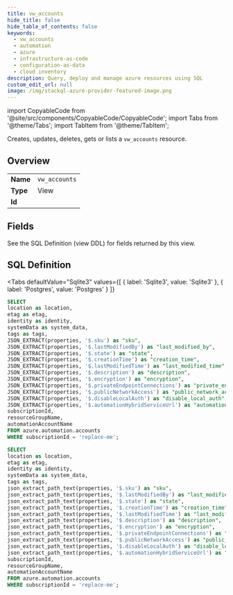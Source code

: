 ```yaml
--- 
title: vw_accounts
hide_title: false
hide_table_of_contents: false
keywords:
  - vw_accounts
  - automation
  - azure
  - infrastructure-as-code
  - configuration-as-data
  - cloud inventory
description: Query, deploy and manage azure resources using SQL
custom_edit_url: null
image: /img/stackql-azure-provider-featured-image.png
---
```


import CopyableCode from '@site/src/components/CopyableCode/CopyableCode';
import Tabs from '@theme/Tabs';
import TabItem from '@theme/TabItem';

Creates, updates, deletes, gets or lists a <code>vw_accounts</code> resource.

## Overview
<table><tbody>
<tr><td><b>Name</b></td><td><code>vw_accounts</code></td></tr>
<tr><td><b>Type</b></td><td>View</td></tr>
<tr><td><b>Id</b></td><td><CopyableCode code="azure.automation.vw_accounts" /></td></tr>
</tbody></table>

## Fields

See the SQL Definition (view DDL) for fields returned by this view.

## SQL Definition

<Tabs
defaultValue="Sqlite3"
values={[
{ label: 'Sqlite3', value: 'Sqlite3' },
{ label: 'Postgres', value: 'Postgres' }
]}
>
<TabItem value="Sqlite3">

```sql
SELECT
location as location,
etag as etag,
identity as identity,
systemData as system_data,
tags as tags,
JSON_EXTRACT(properties, '$.sku') as "sku",
JSON_EXTRACT(properties, '$.lastModifiedBy') as "last_modified_by",
JSON_EXTRACT(properties, '$.state') as "state",
JSON_EXTRACT(properties, '$.creationTime') as "creation_time",
JSON_EXTRACT(properties, '$.lastModifiedTime') as "last_modified_time",
JSON_EXTRACT(properties, '$.description') as "description",
JSON_EXTRACT(properties, '$.encryption') as "encryption",
JSON_EXTRACT(properties, '$.privateEndpointConnections') as "private_endpoint_connections",
JSON_EXTRACT(properties, '$.publicNetworkAccess') as "public_network_access",
JSON_EXTRACT(properties, '$.disableLocalAuth') as "disable_local_auth",
JSON_EXTRACT(properties, '$.automationHybridServiceUrl') as "automation_hybrid_service_url",
subscriptionId,
resourceGroupName,
automationAccountName
FROM azure.automation.accounts
WHERE subscriptionId = 'replace-me';
```

</TabItem>
<TabItem value="Postgres">

```sql
SELECT
location as location,
etag as etag,
identity as identity,
systemData as system_data,
tags as tags,
json_extract_path_text(properties, '$.sku') as "sku",
json_extract_path_text(properties, '$.lastModifiedBy') as "last_modified_by",
json_extract_path_text(properties, '$.state') as "state",
json_extract_path_text(properties, '$.creationTime') as "creation_time",
json_extract_path_text(properties, '$.lastModifiedTime') as "last_modified_time",
json_extract_path_text(properties, '$.description') as "description",
json_extract_path_text(properties, '$.encryption') as "encryption",
json_extract_path_text(properties, '$.privateEndpointConnections') as "private_endpoint_connections",
json_extract_path_text(properties, '$.publicNetworkAccess') as "public_network_access",
json_extract_path_text(properties, '$.disableLocalAuth') as "disable_local_auth",
json_extract_path_text(properties, '$.automationHybridServiceUrl') as "automation_hybrid_service_url",
subscriptionId,
resourceGroupName,
automationAccountName
FROM azure.automation.accounts
WHERE subscriptionId = 'replace-me';
```

</TabItem>
</Tabs>
